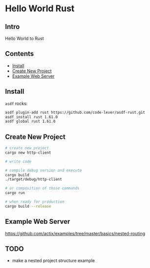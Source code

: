 # Hello World Rust

## Intro

Hello World to Rust

## Contents

- [Install](#install)
- [Create New Project](#create-new-project)
- [Example Web Server](#example-web-server)

## Install

`asdf` rocks:

```bash
asdf plugin-add rust https://github.com/code-lever/asdf-rust.git
asdf install rust 1.61.0
asdf global rust 1.61.0
```

## Create New Project

```bash
# create new project
cargo new http-client

# write code

# compile debug version and execute
cargo build
./target/debug/http-client

# or composition of those commands
cargo run

# when ready for production
cargo build --release
```

## Example Web Server

https://github.com/actix/examples/tree/master/basics/nested-routing


## TODO

- make a nested project structure example
